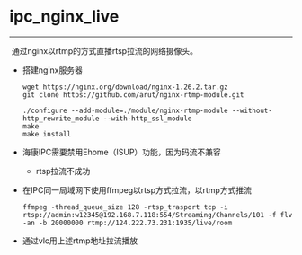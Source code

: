 # ipc_nginx_live

---

​		通过nginx以rtmp的方式直播rtsp拉流的网络摄像头。

- 搭建nginx服务器

  ```shell
  wget https://nginx.org/download/nginx-1.26.2.tar.gz
  git clone https://github.com/arut/nginx-rtmp-module.git
  
  ./configure --add-module=./module/nginx-rtmp-module --without-http_rewrite_module --with-http_ssl_module
  make
  make install
  ```

- 海康IPC需要禁用Ehome（ISUP）功能，因为码流不兼容

  - rtsp拉流不成功

- 在IPC同一局域网下使用ffmpeg以rtsp方式拉流，以rtmp方式推流

  ```shell
  ffmpeg -thread_queue_size 128 -rtsp_trasport tcp -i rtsp://admin:w12345@192.168.7.118:554/Streaming/Channels/101 -f flv -an -b 20000000 rtmp://124.222.73.231:1935/live/room
  ```

- 通过vlc用上述rtmp地址拉流播放
